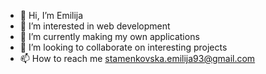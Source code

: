 - 👋 Hi, I’m Emilija
- 👀 I’m interested in web development
- 🌱 I’m currently making my own applications
- 💞️ I’m looking to collaborate on interesting projects
- 📫 How to reach me stamenkovska.emilija93@gmail.com
